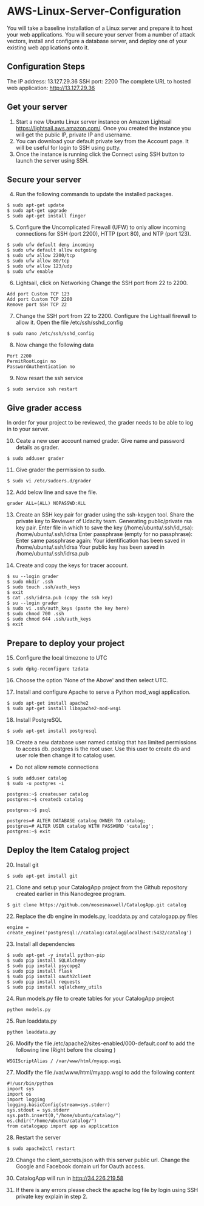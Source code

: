 # AWS-Linux-Server-Configuration
You will take a baseline installation of a Linux server and prepare it to host your web applications. You will secure your server from a number of attack vectors, install and configure a database server, and deploy one of your existing web applications onto it.


## Configuration Steps

The IP address: 13.127.29.36
SSH port: 2200
The complete URL to hosted web application: http://13.127.29.36

## Get your server

1. Start a new Ubuntu Linux server instance on Amazon Lightsail https://lightsail.aws.amazon.com/. Once you created the instance you will get the public IP, private IP and username. 
2. You can download your default private key from the Account page. It will be useful for login to SSH using putty.
3. Once the instance is running click the Connect using SSH button to launch the server using SSH.

## Secure your server

4. Run the following commands to update the installed packages.

```
$ sudo apt-get update
$ sudo apt-get upgrade
$ sudo apt-get install finger
```

5. Configure the Uncomplicated Firewall (UFW) to only allow incoming connections for SSH (port 2200), HTTP (port 80), and NTP (port 123).
```
$ sudo ufw default deny incoming
$ sudo ufw default allow outgoing
$ sudo ufw allow 2200/tcp
$ sudo ufw allow 80/tcp
$ sudo ufw allow 123/udp
$ sudo ufw enable
```


6. Lightsail, click on Networking Change the SSH port from 22 to 2200.
```
Add port Custom TCP 123
Add port Custom TCP 2200
Remove port SSH TCP 22
```


7. Change the SSH port from 22 to 2200. Configure the Lightsail firewall to allow it.
Open the file /etc/ssh/sshd_config
```
$ sudo nano /etc/ssh/sshd_config
```

8. Now change the following data
```
Port 2200
PermitRootLogin no
PasswordAuthentication no
```

9. Now resart the ssh service
```
$ sudo service ssh restart
```


## Give grader access
In order for your project to be reviewed, the grader needs to be able to log in to your server.

10. Ceate a new user account named grader. Give name and password details as grader.
```
$ sudo adduser grader
```

11. Give grader the permission to sudo.

```
$ sudo vi /etc/sudoers.d/grader
```

12. Add below line and save the file.
```
grader ALL=(ALL) NOPASSWD:ALL
```

13. Create an SSH key pair for grader using the ssh-keygen tool. Share the private key to Reviewer of Udacity team. 
Generating public/private rsa key pair.
Enter file in which to save the key (/home/ubuntu/.ssh/id_rsa): /home/ubuntu/.ssh/idrsa
Enter passphrase (empty for no passphrase):
Enter same passphrase again:
Your identification has been saved in /home/ubuntu/.ssh/idrsa
Your public key has been saved in /home/ubuntu/.ssh/idrsa.pub

14. Create and copy the keys for tracer account.

```
$ su --login grader
$ sudo mkdir .ssh
$ sudo touch .ssh/auth_keys
$ exit
$ cat .ssh/idrsa.pub (copy the ssh key)
$ su --login grader
$ sudo vi .ssh/auth_keys (paste the key here)
$ sudo chmod 700 .ssh
$ sudo chmod 644 .ssh/auth_keys
$ exit
```

## Prepare to deploy your project


15. Configure the local timezone to UTC
```
$ sudo dpkg-reconfigure tzdata
```

16. Choose the option 'None of the Above' and then select UTC.

17. Install and configure Apache to serve a Python mod_wsgi application.
```
$ sudo apt-get install apache2
$ sudo apt-get install libapache2-mod-wsgi
```

18. Install PostgreSQL
```
$ sudo apt-get install postgresql
````

19. Create a new database user named catalog that has limited permissions to access db. postgres is the root user. Use this user to create db and user role then change it to catalog user.
* Do not allow remote connections
```
$ sudo adduser catalog
$ sudo -u postgres -i

postgres:~$ createuser catalog
postgres:~$ createdb catalog

postgres:~$ psql

postgres=# ALTER DATABASE catalog OWNER TO catalog;
postgres=# ALTER USER catalog WITH PASSWORD 'catalog';
postgres:~$ exit
```

## Deploy the Item Catalog project

20. Install git
```
$ sudo apt-get install git
```

21. Clone and setup your CatalogApp project from the Github repository created earlier in this Nanodegree program.
```
$ git clone https://github.com/mosesmaxwell/CatalogApp.git catalog
```

22. Replace the db engine in models.py, loaddata.py and catalogapp.py files
```
engine = create_engine('postgresql://catalog:catalog@localhost:5432/catalog')
```

23. Install all dependencies
```
$ sudo apt-get -y install python-pip
$ sudo pip install SQLAlchemy
$ sudo pip install psycopg2
$ sudo pip install flask
$ sudo pip install oauth2client
$ sudo pip install requests
$ sudo pip install sqlalchemy_utils
```

24. Run models.py file to create tables for your CatalogApp project
```
python models.py
```

25. Run loaddata.py
```
python loaddata.py
```

26. Modify the file /etc/apache2/sites-enabled/000-default.conf to add the following line (Right before the closing </VirtualHost>)
```
WSGIScriptAlias / /var/www/html/myapp.wsgi
```

27. Modify the file /var/www/html/myapp.wsgi to add the following content
```
#!/usr/bin/python
import sys
import os
import logging
logging.basicConfig(stream=sys.stderr)
sys.stdout = sys.stderr
sys.path.insert(0,"/home/ubuntu/catalog/")
os.chdir("/home/ubuntu/catalog/")
from catalogapp import app as application   
```

28. Restart the server
```
$ sudo apache2ctl restart
```

29. Change the client_secrets.json with this server public url. Change the Google and Facebook domain url for Oauth access.

30. CatalogApp will run in http://34.226.219.58

31. If there is any errors please check the apache log file by login using SSH private key explain in step 2.
